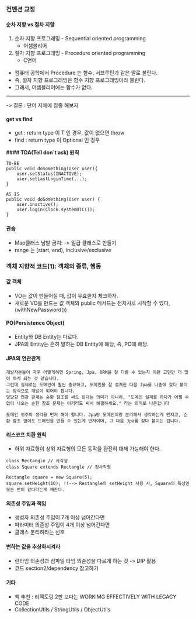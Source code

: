 ### 컨벤션 교정
#### 순차 지향 vs 절차 지향
1. 순자 지향 프로그래밍 - Sequential oriented programming
    - 어셈블리어
2. 절차 지향 프로그래밍 - Procedure oriented programming
    - C언어
* 컴퓨터 공학에서 Procedure 는 함수, 서브루틴과 같은 말로 불린다.
* 즉, 절차 지향 프로그래밍은 함수 지향 프로그래밍이라 불린다.
* 그래서, 어셈블리어에는 함수가 없다.
****
-> 결론 : 단어 자체에 집중 해보자

#### get vs find
- get : return type 이 T 인 경우, 값이 없으면 throw
- find : return type 이 Optional<T> 인 경우

**#### TDA(Tell don`t ask) 원칙**
```
TO-BE
public void doSomething(User user){
    user.setStatus(INACTIVE);
    user.setLastLoginTime(...);
}

AS IS
public void doSomething(User user) {
    user.inactive();
    user.login(Clock.systemUTC());
}
```
#### 관습
- Map클래스 남발 금지: -> 일급 클래스로 만들기
- range 는 [start, end), inclusive/exclusive

### 객체 지향적 코드(1): 객체의 종류, 행동
#### 값 객체
- VO는 값이 만들어질 때, 값이 유효한지 체크하자.
- 새로운 VO를 만드는 값 객체의 public 메서드는 전치사로 시작할 수 있다,(withNewPassword())

#### PO(Persistence Object)
- Entity와 DB Entity는 다르다.
- JPA의 Entity는 흔히 말하는 DB Entity에 해당, 즉, PO에 해당.

#### JPA의 연관관계
```angular2html
개발자분들이 자꾸 어떻게하면 Spring, Jpa, ORM을 잘 다룰 수 있는지 이런 고민만 더 많이 하게 되는 것 같습니다.
그런데 실제로는 도메인이 훨씬 중요하고, 도메인을 잘 설계한 다음 Jpa를 나중에 갖다 붙이는 방식으로 개발이 되어야 합니다.
양방향 연관 관계는 순환 참조를 써도 된다는 의미가 아니라, "도메인 설계를 하다가 어쩔 수 없이 나오는 순환 참조 문제는 이거라도 써서 해결하세요." 라는 의미로 나온겁니다

도메인 위주의 생각을 먼저 해야 합니다. Jpa랑 도메인이랑 분리해서 생각하는게 먼저고, 순환 참조 없이도 도메인을 만들 수 있는게 먼저이며, 그 다음 Jpa를 갖다 붙이는 겁니다.
```
#### 리스코프 치환 원칙
- 하위 자료형이 상위 자료형의 모든 동작을 완전히 대체 가능해야 한다.
```angular2html
class Rectangle // 사각형
class Square extends Rectangle // 정사각형

Rectangle square = new Square(5);
square.setHeight(10); !!--> Rectangle의 setHeight 사용 시, Square의 특성인 모든 변이 같다라는게 깨진다.
```
#### 의존성 주입과 책임
- 생성자 의존성 주입이 7개 이상 넘어간다면
- 파라미터 의존성 주입이 4개 이상 넘어간다면
- 클래스 분리하라는 신호

#### 변하는 값을 추상화시켜라
- 런타임 의존성과 컴파일 타임 의존성을 다르게 하는 것 -> DIP 활용
- 코드 section2/dependency 참고하기

#### 기타
- 책 추천 : 리팩토링 2판 보다는 WORKIMG EFFECTIVELY WITH LEGACY CODE
- CollectionUtils / StringUtils / ObjectUtils